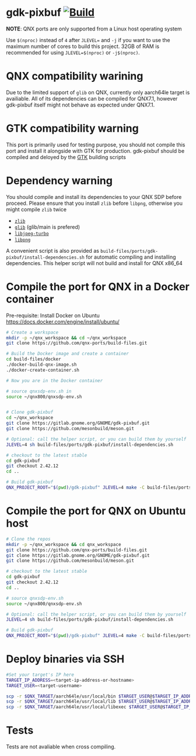 # gdk-pixbuf [![Build](https://github.com/qnx-ports/build-files/actions/workflows/gdk-pixbuf.yml/badge.svg)](https://github.com/qnx-ports/build-files/actions/workflows/gdk-pixbuf.yml)

**NOTE**: QNX ports are only supported from a Linux host operating system

Use `$(nproc)` instead of `4` after `JLEVEL=` and `-j` if you want to use the maximum number of cores to build this project.
32GB of RAM is recommended for using `JLEVEL=$(nproc)` or `-j$(nproc)`.

# QNX compatibility warining

Due to the limited support of `glib` on QNX, currently only aarch64le target is availiable. All of its dependencies can be compiled for QNX7.1, however gdk-pixbuf itself might not behave as expected under QNX7.1.

# GTK compatibility warning

This port is primarily used for testing purpose, you should not compile this port and install it alongside with GTK for production. gdk-pixbuf should be compiled and deloyed by the [GTK](https://github.com/qnx-ports/build-files/tree/main/ports/gtk) building scripts

# Dependency warning

You should compile and install its dependencies to your QNX SDP before proceed.
Please ensure that you install `zlib` before `libpng`, otherwise you might compile `zlib` twice
+ [`zlib`](https://github.com/qnx-ports/build-files/tree/main/ports/zlib)
+ [`glib`](https://github.com/qnx-ports/build-files/tree/main/ports/glib) (glib/main is prefered)
+ [`libjpeg-turbo`](https://github.com/qnx-ports/build-files/tree/main/ports/jpeg-turbo)
+ [`libpng`](https://github.com/qnx-ports/build-files/tree/main/ports/libpng)

A convenient script is also provided as `build-files/ports/gdk-pixbuf/install-dependencies.sh` for automatic compiling and installing dependencies. This helper script will not build and install for QNX x86_64

# Compile the port for QNX in a Docker container

Pre-requisite: Install Docker on Ubuntu https://docs.docker.com/engine/install/ubuntu/
```bash
# Create a workspace
mkdir -p ~/qnx_workspace && cd ~/qnx_workspace
git clone https://github.com/qnx-ports/build-files.git

# Build the Docker image and create a container
cd build-files/docker
./docker-build-qnx-image.sh
./docker-create-container.sh

# Now you are in the Docker container

# source qnxsdp-env.sh in
source ~/qnx800/qnxsdp-env.sh


# Clone gdk-pixbuf
cd ~/qnx_workspace
git clone https://gitlab.gnome.org/GNOME/gdk-pixbuf.git
git clone https://github.com/mesonbuild/meson.git

# Optional: call the helper script, or you can build them by yourself
JLEVEL=4 sh build-files/ports/gdk-pixbuf/install-dependencies.sh

# checkout to the latest stable
cd gdk-pixbuf
git checkout 2.42.12
cd ..

# Build gdk-pixbuf
QNX_PROJECT_ROOT="$(pwd)/gdk-pixbuf" JLEVEL=4 make -C build-files/ports/gdk-pixbuf install
```

# Compile the port for QNX on Ubuntu host
```bash
# Clone the repos
mkdir -p ~/qnx_workspace && cd qnx_workspace
git clone https://github.com/qnx-ports/build-files.git
git clone https://gitlab.gnome.org/GNOME/gdk-pixbuf.git
git clone https://github.com/mesonbuild/meson.git

# checkout to the latest stable
cd gdk-pixbuf
git checkout 2.42.12
cd ..

# source qnxsdp-env.sh
source ~/qnx800/qnxsdp-env.sh

# Optional: call the helper script, or you can build them by yourself
JLEVEL=4 sh build-files/ports/gdk-pixbuf/install-dependencies.sh

# Build gdk-pixbuf
QNX_PROJECT_ROOT="$(pwd)/gdk-pixbuf" JLEVEL=4 make -C build-files/ports/gdk-pixbuf install
```

# Deploy binaries via SSH
```bash
#Set your target's IP here
TARGET_IP_ADDRESS=<target-ip-address-or-hostname>
TARGET_USER=<target-username>

scp -r $QNX_TARGET/aarch64le/usr/local/bin $TARGET_USER@$TARGET_IP_ADDRESS:~
scp -r $QNX_TARGET/aarch64le/usr/local/lib $TARGET_USER@$TARGET_IP_ADDRESS:~
scp -r $QNX_TARGET/aarch64le/usr/local/libexec $TARGET_USER@$TARGET_IP_ADDRESS:~
```

# Tests
Tests are not avaliable when cross compiling.
